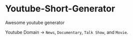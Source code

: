 # Youtube-Short-Generator
Awesome youtube generator
 
Youtube Domain -> `News`, `Documentary`, `Talk Show`, and `Movie`.
